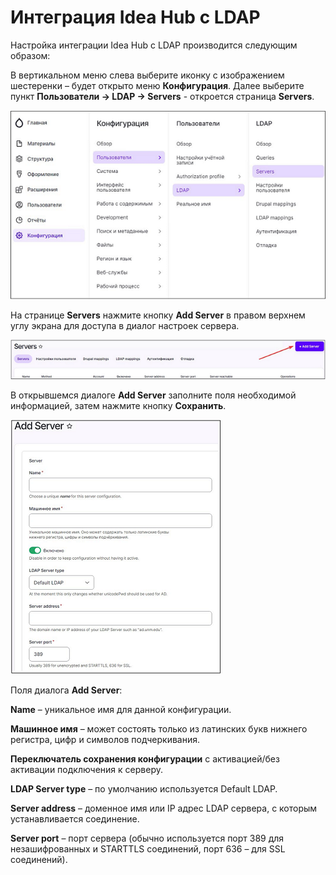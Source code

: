 # Интеграция Idea Hub с LDAP #

Настройка интеграции Idea Hub с LDAP производится следующим образом:

В вертикальном меню слева выберите иконку с изображением шестеренки – будет открыто меню **Конфигурация**. Далее выберите пункт **Пользователи -> LDAP -> Servers** - откроется страница **Servers**.

![](<../../.gitbook/assets/LDAP_integration-Servers_page_access.png>)

На странице **Servers** нажмите кнопку **Add Server** в правом верхнем углу экрана для доступа в диалог настроек сервера.

![](<../../.gitbook/assets/LDAP_integration-AddServer_button.png>)

В открывшемся диалоге **Add Server** заполните поля необходимой информацией, затем нажмите кнопку **Сохранить**.

![](<../../.gitbook/assets/LDAP_integration-AddServer_dialog.png>)

Поля диалога **Add Server**:

**Name** – уникальное имя для данной конфигурации.

**Машинное имя** – может состоять только из латинских букв нижнего регистра, цифр и символов подчеркивания.

**Переключатель сохранения конфигурации** с активацией/без активации подключения к серверу.

**LDAP Server type** – по умолчанию используется Default LDAP.

**Server address** – доменное имя или IP адрес LDAP сервера, с которым устанавливается соединение.

**Server port** – порт сервера (обычно используется порт 389 для незашифрованных и STARTTLS соединений, порт 636 – для SSL соединений).

